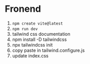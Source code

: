 # Fronend

   1. `npm create vite@latest`
   2. `npm run dev`
   3. tailwind css documentation
   4. npm install -D tailwindcss
   5. npx tailwindcss init
   6. copy paste in tailwind.configure.js
   7. update index.css
